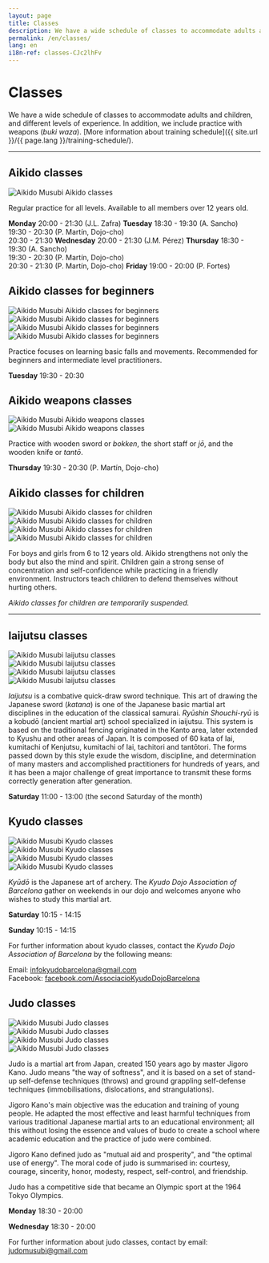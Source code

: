 ```yaml
---
layout: page
title: Classes
description: We have a wide schedule of classes to accommodate adults and children, and different levels of experience. In addition, we include practice with weapons (buki waza).
permalink: /en/classes/
lang: en
i18n-ref: classes-CJc2lhFv
---
```


# Classes

We have a wide schedule of classes to accommodate adults and children, and different levels of experience. In addition, we include practice with weapons (_buki waza_). [More information about training schedule]({{ site.url }}/{{ page.lang }}/training-schedule/).

<hr>

## Aikido classes

<picture>
  <source type="image/webp" srcset="{{ site.url }}/images/classes-CJc2lhFv-27.webp" class="img-fluid lazyload">
  <source type="image/jpeg" srcset="{{ site.url }}/images/classes-CJc2lhFv-27.jpg" class="img-fluid lazyload">
  <img src="{{ site.url }}/images/classes-CJc2lhFv-27.jpg" class="img-fluid lazyload" alt="Aikido Musubi Aikido classes">
</picture>

Regular practice for all levels. Available to all members over 12 years old.

__Monday__
20:00 - 21:30 (J.L. Zafra)
__Tuesday__
18:30 - 19:30 (A. Sancho)<br>
19:30 - 20:30 (P. Martín, Dojo-cho)<br>
20:30 - 21:30
__Wednesday__
20:00 - 21:30 (J.M. Pérez)
__Thursday__
18:30 - 19:30 (A. Sancho)<br>
19:30 - 20:30 (P. Martín, Dojo-cho)<br>
20:30 - 21:30 (P. Martín, Dojo-cho)
__Friday__
19:00 - 20:00 (P. Fortes)

## Aikido classes for beginners

<div id="classes-CJc2lhFv-beginners" class="container">
  <div class="row">
    <div class="col col-sm">
      <picture>
        <source type="image/webp" srcset="{{ site.url }}/images/classes-CJc2lhFv-17.webp" class="img-fluid lazyload">
        <source type="image/jpeg" srcset="{{ site.url }}/images/classes-CJc2lhFv-17.jpg" class="img-fluid lazyload">
        <img src="{{ site.url }}/images/classes-CJc2lhFv-17.jpg" class="img-fluid lazyload" alt="Aikido Musubi Aikido classes for beginners">
      </picture>
    </div>
    <div class="col col-sm">
      <picture>
        <source type="image/webp" srcset="{{ site.url }}/images/classes-CJc2lhFv-22.webp" class="img-fluid lazyload">
        <source type="image/jpeg" srcset="{{ site.url }}/images/classes-CJc2lhFv-22.jpg" class="img-fluid lazyload">
        <img src="{{ site.url }}/images/classes-CJc2lhFv-22.jpg" class="img-fluid lazyload" alt="Aikido Musubi Aikido classes for beginners">
      </picture>
    </div>
  </div>
  <div class="row">
    <div class="col col-sm">
      <picture>
        <source type="image/webp" srcset="{{ site.url }}/images/classes-CJc2lhFv-00.webp" class="img-fluid lazyload">
        <source type="image/jpeg" srcset="{{ site.url }}/images/classes-CJc2lhFv-00.jpg" class="img-fluid lazyload">
        <img src="{{ site.url }}/images/classes-CJc2lhFv-00.jpg" class="img-fluid lazyload" alt="Aikido Musubi Aikido classes for beginners">
      </picture>
    </div>
    <div class="col col-sm">
      <picture>
        <source type="image/webp" srcset="{{ site.url }}/images/classes-CJc2lhFv-01.webp" class="img-fluid lazyload">
        <source type="image/jpeg" srcset="{{ site.url }}/images/classes-CJc2lhFv-01.jpg" class="img-fluid lazyload">
        <img src="{{ site.url }}/images/classes-CJc2lhFv-01.jpg" class="img-fluid lazyload" alt="Aikido Musubi Aikido classes for beginners">
      </picture>
    </div>
  </div>
</div>

Practice focuses on learning basic falls and movements. Recommended for beginners and intermediate level practitioners.

__Tuesday__
19:30 - 20:30

## Aikido weapons classes

<div id="classes-CJc2lhFv-bukiwaza" class="container">
  <div class="row">
    <div class="col col-sm">
      <picture>
        <source type="image/webp" srcset="{{ site.url }}/images/classes-CJc2lhFv-15.webp" class="img-fluid lazyload">
        <source type="image/jpeg" srcset="{{ site.url }}/images/classes-CJc2lhFv-15.jpg" class="img-fluid lazyload">
        <img src="{{ site.url }}/images/classes-CJc2lhFv-15.jpg" class="img-fluid lazyload" alt="Aikido Musubi Aikido weapons classes">
      </picture>
    </div>
    <div class="col col-sm">
      <picture>
        <source type="image/webp" srcset="{{ site.url }}/images/classes-CJc2lhFv-16.webp" class="img-fluid lazyload">
        <source type="image/jpeg" srcset="{{ site.url }}/images/classes-CJc2lhFv-16.jpg" class="img-fluid lazyload">
        <img src="{{ site.url }}/images/classes-CJc2lhFv-16.jpg" class="img-fluid lazyload" alt="Aikido Musubi Aikido weapons classes">
      </picture>
    </div>
  </div>
</div>

Practice with wooden sword or _bokken_, the short staff or _jō_, and the wooden knife or _tantō_.

__Thursday__
19:30 - 20:30 (P. Martín, Dojo-cho)

## Aikido classes for children

<div id="classes-CJc2lhFv-children" class="container">
  <div class="row">
    <div class="col col-sm">
      <picture>
        <source type="image/webp" srcset="{{ site.url }}/images/classes-CJc2lhFv-30.webp" class="img-fluid lazyload">
        <source type="image/jpeg" srcset="{{ site.url }}/images/classes-CJc2lhFv-30.jpg" class="img-fluid lazyload">
        <img src="{{ site.url }}/images/classes-CJc2lhFv-30.jpg" class="img-fluid lazyload" alt="Aikido Musubi Aikido classes for children">
      </picture>
    </div>
    <div class="col col-sm">
      <picture>
        <source type="image/webp" srcset="{{ site.url }}/images/classes-CJc2lhFv-31.webp" class="img-fluid lazyload">
        <source type="image/jpeg" srcset="{{ site.url }}/images/classes-CJc2lhFv-31.jpg" class="img-fluid lazyload">
        <img src="{{ site.url }}/images/classes-CJc2lhFv-31.jpg" class="img-fluid lazyload" alt="Aikido Musubi Aikido classes for children">
      </picture>
    </div>
  </div>
  <div class="row">
    <div class="col col-sm">
      <picture>
        <source type="image/webp" srcset="{{ site.url }}/images/classes-CJc2lhFv-33.webp" class="img-fluid lazyload">
        <source type="image/jpeg" srcset="{{ site.url }}/images/classes-CJc2lhFv-33.jpg" class="img-fluid lazyload">
        <img src="{{ site.url }}/images/classes-CJc2lhFv-33.jpg" class="img-fluid lazyload" alt="Aikido Musubi Aikido classes for children">
      </picture>
    </div>
    <div class="col col-sm">
      <picture>
        <source type="image/webp" srcset="{{ site.url }}/images/classes-CJc2lhFv-32.webp" class="img-fluid lazyload">
        <source type="image/jpeg" srcset="{{ site.url }}/images/classes-CJc2lhFv-32.jpg" class="img-fluid lazyload">
        <img src="{{ site.url }}/images/classes-CJc2lhFv-32.jpg" class="img-fluid lazyload" alt="Aikido Musubi Aikido classes for children">
      </picture>
    </div>
  </div>
</div>

For boys and girls from 6 to 12 years old. Aikido strengthens not only the body but also the mind and spirit. Children gain a strong sense of concentration and self-confidence while practicing in a friendly environment. Instructors teach children to defend themselves without hurting others.

_Aikido classes for children are temporarily suspended._

<hr id="iaijutsu" class="anchor">

## Iaijutsu classes

<div id="classes-CJc2lhFv-iaijutsu" class="container">
  <div class="row">
    <div class="col col-sm">
      <picture>
        <source type="image/webp" srcset="{{ site.url }}/images/classes-CJc2lhFv-34.webp" class="img-fluid lazyload">
        <source type="image/jpeg" srcset="{{ site.url }}/images/classes-CJc2lhFv-34.jpg" class="img-fluid lazyload">
        <img src="{{ site.url }}/images/classes-CJc2lhFv-34.jpg" class="img-fluid lazyload" alt="Aikido Musubi Iaijutsu classes">
      </picture>
    </div>
    <div class="col col-sm">
      <picture>
        <source type="image/webp" srcset="{{ site.url }}/images/classes-CJc2lhFv-35.webp" class="img-fluid lazyload">
        <source type="image/jpeg" srcset="{{ site.url }}/images/classes-CJc2lhFv-35.jpg" class="img-fluid lazyload">
        <img src="{{ site.url }}/images/classes-CJc2lhFv-35.jpg" class="img-fluid lazyload" alt="Aikido Musubi Iaijutsu classes">
      </picture>
    </div>
  </div>
  <div class="row">
    <div class="col col-sm">
      <picture>
        <source type="image/webp" srcset="{{ site.url }}/images/classes-CJc2lhFv-36.webp" class="img-fluid lazyload">
        <source type="image/jpeg" srcset="{{ site.url }}/images/classes-CJc2lhFv-36.jpg" class="img-fluid lazyload">
        <img src="{{ site.url }}/images/classes-CJc2lhFv-36.jpg" class="img-fluid lazyload" alt="Aikido Musubi Iaijutsu classes">
      </picture>
    </div>
    <div class="col col-sm">
      <picture>
        <source type="image/webp" srcset="{{ site.url }}/images/classes-CJc2lhFv-37.webp" class="img-fluid lazyload">
        <source type="image/jpeg" srcset="{{ site.url }}/images/classes-CJc2lhFv-37.jpg" class="img-fluid lazyload">
        <img src="{{ site.url }}/images/classes-CJc2lhFv-37.jpg" class="img-fluid lazyload" alt="Aikido Musubi Iaijutsu classes">
      </picture>
    </div>
  </div>
</div>

_Iaijutsu_ is a combative quick-draw sword technique. This art of drawing the Japanese sword (_katana_) is one of the Japanese basic martial art disciplines in the education of the classical samurai. _Ryūshin Shouchi-ryū_ is a kobudō (ancient martial art) school specialized in iaijutsu. This system is based on the traditional fencing originated in the Kanto area, later extended to Kyushu and other areas of Japan. It is composed of 60 kata of Iai, kumitachi of Kenjutsu, kumitachi of Iai, tachitori and tantōtori. The forms passed down by this style exude the wisdom, discipline, and determination of many masters and accomplished practitioners for hundreds of years, and it has been a major challenge of great importance to transmit these forms correctly generation after generation.

__Saturday__
11:00 - 13:00 (the second Saturday of the month)

## Kyudo classes

<div id="classes-CJc2lhFv-kyudo" class="container">
  <div class="row">
    <div class="col col-sm">
      <picture>
        <source type="image/webp" srcset="{{ site.url }}/images/classes-CJc2lhFv-02.webp" class="img-fluid lazyload">
        <source type="image/jpeg" srcset="{{ site.url }}/images/classes-CJc2lhFv-02.jpg" class="img-fluid lazyload">
        <img src="{{ site.url }}/images/classes-CJc2lhFv-02.jpg" class="img-fluid lazyload" alt="Aikido Musubi Kyudo classes">
      </picture>
    </div>
    <div class="col col-sm">
      <picture>
        <source type="image/webp" srcset="{{ site.url }}/images/classes-CJc2lhFv-04.webp" class="img-fluid lazyload">
        <source type="image/jpeg" srcset="{{ site.url }}/images/classes-CJc2lhFv-04.jpg" class="img-fluid lazyload">
        <img src="{{ site.url }}/images/classes-CJc2lhFv-04.jpg" class="img-fluid lazyload" alt="Aikido Musubi Kyudo classes">
      </picture>
    </div>
  </div>
  <div class="row">
    <div class="col col-sm">
      <picture>
        <source type="image/webp" srcset="{{ site.url }}/images/classes-CJc2lhFv-03.webp" class="img-fluid lazyload">
        <source type="image/jpeg" srcset="{{ site.url }}/images/classes-CJc2lhFv-03.jpg" class="img-fluid lazyload">
        <img src="{{ site.url }}/images/classes-CJc2lhFv-03.jpg" class="img-fluid lazyload" alt="Aikido Musubi Kyudo classes">
      </picture>
    </div>
    <div class="col col-sm">
      <picture>
        <source type="image/webp" srcset="{{ site.url }}/images/classes-CJc2lhFv-07.webp" class="img-fluid lazyload">
        <source type="image/jpeg" srcset="{{ site.url }}/images/classes-CJc2lhFv-07.jpg" class="img-fluid lazyload">
        <img src="{{ site.url }}/images/classes-CJc2lhFv-07.jpg" class="img-fluid lazyload" alt="Aikido Musubi Kyudo classes">
      </picture>
    </div>
  </div>
</div>

_Kyūdō_ is the Japanese art of archery. The _Kyudo Dojo Association of Barcelona_ gather on weekends in our dojo and welcomes anyone who wishes to study this martial art.

__Saturday__
10:15 - 14:15

__Sunday__
10:15 - 14:15

For further information about kyudo classes, contact the _Kyudo Dojo Association of Barcelona_ by the following means:

Email: [infokyudobarcelona@gmail.com](mailto:infokyudobarcelona@gmail.com)<br>
Facebook: [facebook.com/AssociacioKyudoDojoBarcelona](https://www.facebook.com/AssociacioKyudoDojoBarcelona/)

## Judo classes

<div id="classes-CJc2lhFv-judo" class="container">
  <div class="row">
    <div class="col col-sm">
      <picture>
        <source type="image/webp" srcset="{{ site.url }}/images/classes-CJc2lhFv-38.webp" class="img-fluid lazyload">
        <source type="image/jpeg" srcset="{{ site.url }}/images/classes-CJc2lhFv-38.jpg" class="img-fluid lazyload">
        <img src="{{ site.url }}/images/classes-CJc2lhFv-38.jpg" class="img-fluid lazyload" alt="Aikido Musubi Judo classes">
      </picture>
    </div>
    <div class="col col-sm">
      <picture>
        <source type="image/webp" srcset="{{ site.url }}/images/classes-CJc2lhFv-39.webp" class="img-fluid lazyload">
        <source type="image/jpeg" srcset="{{ site.url }}/images/classes-CJc2lhFv-39.jpg" class="img-fluid lazyload">
        <img src="{{ site.url }}/images/classes-CJc2lhFv-39.jpg" class="img-fluid lazyload" alt="Aikido Musubi Judo classes">
      </picture>
    </div>
  </div>
  <div class="row">
    <div class="col col-sm">
      <picture>
        <source type="image/webp" srcset="{{ site.url }}/images/classes-CJc2lhFv-40.webp" class="img-fluid lazyload">
        <source type="image/jpeg" srcset="{{ site.url }}/images/classes-CJc2lhFv-40.jpg" class="img-fluid lazyload">
        <img src="{{ site.url }}/images/classes-CJc2lhFv-40.jpg" class="img-fluid lazyload" alt="Aikido Musubi Judo classes">
      </picture>
    </div>
    <div class="col col-sm">
      <picture>
        <source type="image/webp" srcset="{{ site.url }}/images/classes-CJc2lhFv-41.webp" class="img-fluid lazyload">
        <source type="image/jpeg" srcset="{{ site.url }}/images/classes-CJc2lhFv-41.jpg" class="img-fluid lazyload">
        <img src="{{ site.url }}/images/classes-CJc2lhFv-41.jpg" class="img-fluid lazyload" alt="Aikido Musubi Judo classes">
      </picture>
    </div>
  </div>
</div>

Judo is a martial art from Japan, created 150 years ago by master Jigoro Kano. Judo means "the way of softness", and it is based on a set of stand-up self-defense techniques (throws) and ground grappling self-defense techniques (immobilisations, dislocations, and strangulations).

Jigoro Kano's main objective was the education and training of young people. He adapted the most effective and least harmful techniques from various traditional Japanese martial arts to an educational environment; all this without losing the essence and values ​​of budo to create a school where academic education and the practice of judo were combined.

Jigoro Kano defined judo as "mutual aid and prosperity", and "the optimal use of energy". The moral code of judo is summarised in: courtesy, courage, sincerity, honor, modesty, respect, self-control, and friendship.

Judo has a competitive side that became an Olympic sport at the 1964 Tokyo Olympics.

__Monday__
18:30 - 20:00

__Wednesday__
18:30 - 20:00

For further information about judo classes, contact by email: [judomusubi@gmail.com](mailto:judomusubi@gmail.com)
